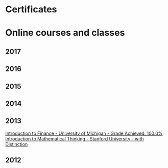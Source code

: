 # Certificates
# Online courses and classes
## 2017

## 2016

## 2015

## 2014

## 2013
<a href="">Introduction to Finance - University of Michigan - Grade Achieved: 100.0%</a>
<a href="">Introduction to Mathematical Thinking - Stanford University - with Distinction</a>


## 2012
<a href=""></a>
